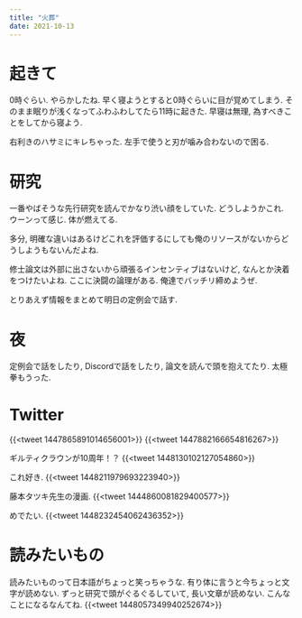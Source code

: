 ```yaml
---
title: "火葬"
date: 2021-10-13
---
```


# 起きて
0時ぐらい. やらかしたね. 早く寝ようとすると0時ぐらいに目が覚めてしまう. そのまま眠りが浅くなってふわふわしてたら11時に起きた. 早寝は無理, 為すべきことをしてから寝よう.

右利きのハサミにキレちゃった. 左手で使うと刃が噛み合わないので困る.

# 研究
一番やばそうな先行研究を読んでかなり渋い顔をしていた. どうしようかこれ. ウーンって感じ. 体が燃えてる.

多分, 明確な違いはあるけどこれを評価するにしても俺のリソースがないからどうしようもないんだよね.

修士論文は外部に出さないから頑張るインセンティブはないけど, なんとか決着をつけたいよね. ここに決闘の論理がある. 俺達でバッチリ締めようぜ.

とりあえず情報をまとめて明日の定例会で話す.

# 夜
定例会で話をしたり, Discordで話をしたり, 論文を読んで頭を抱えてたり. 太極拳もうった.
# Twitter
{{<tweet 1447865891014656001>}}
{{<tweet 1447882166654816267>}}

ギルティクラウンが10周年！？
{{<tweet 1448130102127054860>}}

これ好き.
{{<tweet 1448211979693223940>}}

藤本タツキ先生の漫画. 
{{<tweet 1444860081829400577>}}

めでたい.
{{<tweet 1448232454062436352>}}
# 読みたいもの
読みたいものって日本語がちょっと笑っちゃうな. 有り体に言うと今ちょっと文字が読めない. ずっと研究で頭がぐるぐるしていて, 長い文章が読めない. こんなことになるなんてね.
{{<tweet 1448057349940252674>}}